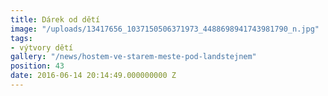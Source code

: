 ```yaml
---
title: Dárek od dětí
image: "/uploads/13417656_1037150506371973_4488698941743981790_n.jpg"
tags:
- výtvory dětí
gallery: "/news/hostem-ve-starem-meste-pod-landstejnem"
position: 43
date: 2016-06-14 20:14:49.000000000 Z
---
```

